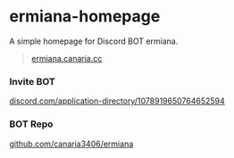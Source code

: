 # ermiana-homepage

A simple homepage for Discord BOT ermiana.

> [ermiana.canaria.cc](https://ermiana.canaria.cc)

### Invite BOT

[discord.com/application-directory/1078919650764652594](https://discord.com/application-directory/1078919650764652594)

### BOT Repo

[github.com/canaria3406/ermiana](https://github.com/canaria3406/ermiana/)
